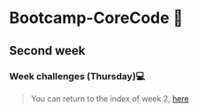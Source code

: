 # Bootcamp-CoreCode 🚀

## Second week
### Week challenges (Thursday)💻

> You can return to the index of week 2, [here](indexWeek2.md)